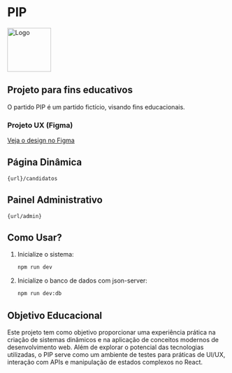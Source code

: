 # PIP

<img src="./main-logo.png" alt="Logo" width="100" height="100" />

## Projeto para fins educativos
O partido PIP é um partido fictício, visando fins educacionais.

### Projeto UX (Figma)
[Veja o design no Figma](https://www.figma.com/design/gvALHR08iA7sWrOunDaMCV/PIP?node-id=0-1&t=Vy9tbDGqjOe3XR3Y-1)

## Página Dinâmica
`{url}/candidatos`

## Painel Administrativo
`{url/admin}`

## Como Usar?
1. Inicialize o sistema:
   ```bash
   npm run dev
   ```

2. Inicialize o banco de dados com json-server:
   ```bash
   npm run dev:db
   ```

## Objetivo Educacional
Este projeto tem como objetivo proporcionar uma experiência prática na criação de sistemas dinâmicos e na aplicação de conceitos modernos de desenvolvimento web. Além de explorar o potencial das tecnologias utilizadas, o PIP serve como um ambiente de testes para práticas de UI/UX, interação com APIs e manipulação de estados complexos no React.
